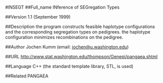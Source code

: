 #INSEGT
##Full_name
INference of SEGregation Types

##Version
1.1 (September 1999)

##Description
the program constructs feasible haplotype configurations and the corresponding segregation types on pedigrees. the haplotype configuration minimizes recombinations on the pedigree.

##Author
Jochen Kumm (email: jochen@u.washington.edu)

##URL
http://www.stat.washington.edu/thompson/Genepi/pangaea.shtml

##Language
C++ (the standard template library, STL, is used)

##Related
PANGAEA

